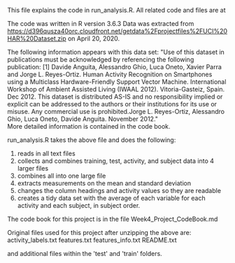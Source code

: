 This file explains the code in run_analysis.R.  All related code and files are at 

The code was written in R version 3.6.3
Data was extracted from https://d396qusza40orc.cloudfront.net/getdata%2Fprojectfiles%2FUCI%20HAR%20Dataset.zip on April 20, 2020.

The following information appears with this data set:
"Use of this dataset in publications must be acknowledged by referencing the following publication:
[1] Davide Anguita, Alessandro Ghio, Luca Oneto, Xavier Parra and Jorge L. Reyes-Ortiz. 
Human Activity Recognition on Smartphones using a Multiclass Hardware-Friendly Support 
Vector Machine. International Workshop of Ambient Assisted Living (IWAAL 2012). Vitoria-Gasteiz, Spain. Dec 2012. This dataset is distributed AS-IS and no responsibility implied or explicit can be addressed to the authors or their institutions for its use or misuse. Any commercial use is prohibited.Jorge L. Reyes-Ortiz, Alessandro Ghio, Luca Oneto, Davide Anguita. November 2012."   
More detailed information is contained in the code book.

run_analysis.R takes the above file and does the following:
1. reads in all text files
2. collects and combines training, test, activity, and subject data into 4 larger files
3. combines all into one large file
4. extracts measurements on the mean and standard deviation
5. changes the column headings and activity values so they are readable
6. creates a tidy data set with the average of each variable for each activity and each subject, in subject order.

The code book for this project is in the file Week4_Project_CodeBook.md

Original files used for this project after unzipping the above are:
activity_labels.txt
features.txt
features_info.txt
README.txt

and additional files within the 'test' and 'train' folders.